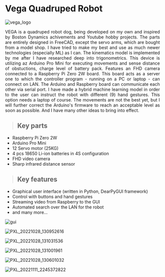 # Vega Quadruped Robot
![vega_logo](https://user-images.githubusercontent.com/79312187/215331109-e8b1cbe2-d980-4bfb-af8b-75623a9cdf5e.png)

<p align="justify"> VEGA is a quadruped robot dog, being developed on my own and inspired by Boston Dynamics achivements and Youtube hobby projects.
The parts are entirely designed in FreeCAD, except the servo arms, which are bought from a model shop. I have tried to make my best
and use as much newer technologies (especially ML) as I can. The kinematics model is implemented by me after I have researched deep
into trigonometrics. This device is utilizing az Arduino Pro Mini for executing movements and sense distance of obstuctions, charge
level of battery pack. Features an FHD camera connected to a Raspberry Pi Zero 2W board. This board acts as a server one to which the
controller program - running on a PC or laptop - can connect on LAN. The Arduino and Raspberry board can communicate each other
via serial port. I have made a hybrid machine learning model in order to the user can instruct the robot with different (9) hand
gestures. This option needs a laptop of course. The movements are not the best yet, but I will further correct the Arduino's firmware 
to reach an acceptable level as soon as possible. And I have many other ideas to bring into effect.</p>

> ## Key parts
+ Raspberry Pi Zero 2W
+ Arduino Pro Mini
+ 12 Servo motor (25KG)
+ 4 pcs 18650 Li-ion batteries in 4S configuration
+ FHD video camera
+ Sharp infrared distance sensor

> ## Key features
+ Graphical user interface (written in Python, DearPyGUI framework)
+ Control with buttons and hand gestures
+ Streaming video from Raspberry to the GUI
+ Automated search over the LAN for the robot
+ and many more...

![gui](https://user-images.githubusercontent.com/79312187/215334141-7f27ade3-302e-4930-9aee-019a3faca2bd.png)

![PXL_20221028_130952616](https://user-images.githubusercontent.com/79312187/215333554-42b040a9-3e83-48e1-b762-74e65560d03b.png)

![PXL_20221028_131031536](https://user-images.githubusercontent.com/79312187/215333565-92723583-5222-41ff-9fbc-8b2ce134e130.png)

![PXL_20221028_131001961](https://user-images.githubusercontent.com/79312187/215333578-120e224d-1bff-4057-8dd3-571be32c6d98.png)

![PXL_20221028_130601032](https://user-images.githubusercontent.com/79312187/215333587-af793ed9-9900-41cf-b47f-00f30828a86d.png)

![PXL_20221111_2245372822](https://user-images.githubusercontent.com/79312187/215333690-e7aca23f-4714-43f2-a54c-89d40cd6231f.png)
